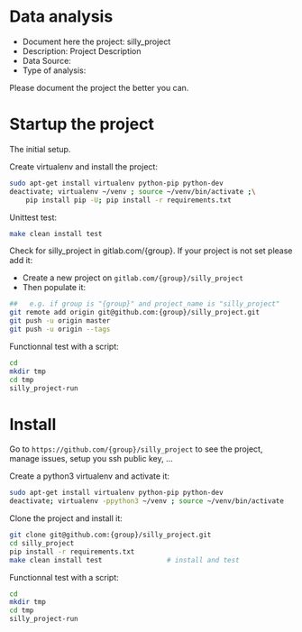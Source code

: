 # Data analysis
- Document here the project: silly_project
- Description: Project Description
- Data Source:
- Type of analysis:

Please document the project the better you can.

# Startup the project

The initial setup.

Create virtualenv and install the project:
```bash
sudo apt-get install virtualenv python-pip python-dev
deactivate; virtualenv ~/venv ; source ~/venv/bin/activate ;\
    pip install pip -U; pip install -r requirements.txt
```

Unittest test:
```bash
make clean install test
```

Check for silly_project in gitlab.com/{group}.
If your project is not set please add it:

- Create a new project on `gitlab.com/{group}/silly_project`
- Then populate it:

```bash
##   e.g. if group is "{group}" and project_name is "silly_project"
git remote add origin git@github.com:{group}/silly_project.git
git push -u origin master
git push -u origin --tags
```

Functionnal test with a script:

```bash
cd
mkdir tmp
cd tmp
silly_project-run
```

# Install

Go to `https://github.com/{group}/silly_project` to see the project, manage issues,
setup you ssh public key, ...

Create a python3 virtualenv and activate it:

```bash
sudo apt-get install virtualenv python-pip python-dev
deactivate; virtualenv -ppython3 ~/venv ; source ~/venv/bin/activate
```

Clone the project and install it:

```bash
git clone git@github.com:{group}/silly_project.git
cd silly_project
pip install -r requirements.txt
make clean install test                # install and test
```
Functionnal test with a script:

```bash
cd
mkdir tmp
cd tmp
silly_project-run
```
